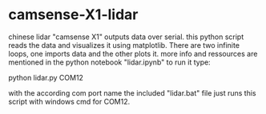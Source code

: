 # camsense-X1-lidar

chinese lidar "camsense X1" outputs data over serial.
this python script reads the data and visualizes it using matplotlib.
There are two infinite loops, one imports data and the other plots it.
more info and ressources are mentioned in the python notebook "lidar.ipynb"
to run it type:

python lidar.py COM12

with the according com port name
the included "lidar.bat" file just runs this script with windows cmd for COM12.